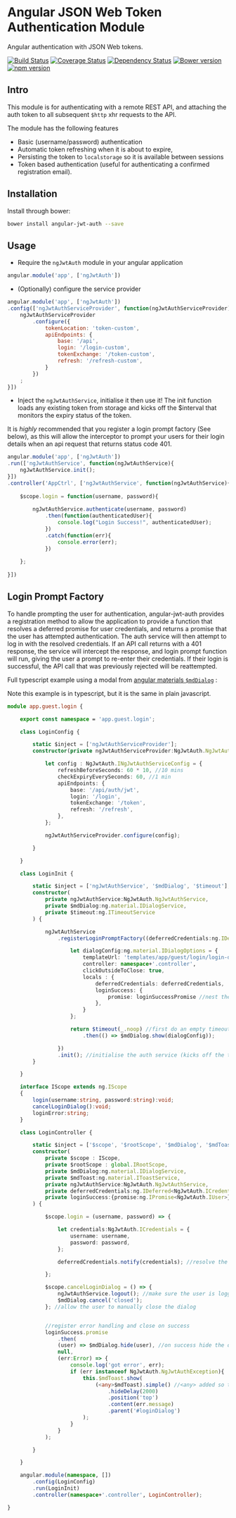# Angular JSON Web Token Authentication Module
Angular authentication with JSON Web tokens.

[![Build Status](https://travis-ci.org/spira/angular-jwt-auth.svg?branch=master)](https://travis-ci.org/spira/angular-jwt-auth) 
[![Coverage Status](https://coveralls.io/repos/spira/angular-jwt-auth/badge.svg?branch=master)](https://coveralls.io/r/spira/angular-jwt-auth?branch=master)
[![Dependency Status](https://gemnasium.com/spira/angular-jwt-auth.svg)](https://gemnasium.com/spira/angular-jwt-auth)
[![Bower version](https://badge.fury.io/bo/angular-jwt-auth.svg)](http://badge.fury.io/bo/angular-jwt-auth)
[![npm version](https://badge.fury.io/js/angular-jwt-auth.svg)](http://badge.fury.io/js/angular-jwt-auth)

## Intro
This module is for authenticating with a remote REST API, and attaching the auth token to all subsequent `$http` xhr 
 requests to the API.
   
The module has the following features
* Basic (username/password) authentication
* Automatic token refreshing when it is about to expire, 
* Persisting the token to `localstorage` so it is available between sessions
* Token based authentication (useful for authenticating a confirmed registration email).

## Installation

Install through bower:

```sh
bower install angular-jwt-auth --save
```

## Usage

* Require the `ngJwtAuth` module in your angular application

```js
angular.module('app', ['ngJwtAuth'])
```

* (Optionally) configure the service provider

```js
angular.module('app', ['ngJwtAuth'])
.config(['ngJwtAuthServiceProvider', function(ngJwtAuthServiceProvider){
    ngJwtAuthServiceProvider
        .configure({
            tokenLocation: 'token-custom',
            apiEndpoints: {
                base: '/api',
                login: '/login-custom',
                tokenExchange: '/token-custom',
                refresh: '/refresh-custom',
            }
        })
    ;
}])
```

* Inject the `ngJwtAuthService`, initialise it then use it!
The init function loads any existing token from storage and kicks off the $interval that
monitors the expiry status of the token.

It is _highly_ recommended that you register a login prompt factory (See below), as
this will allow the interceptor to prompt your users for their login details when an api
request that returns status code 401.

```js
angular.module('app', ['ngJwtAuth'])
.run(['ngJwtAuthService', function(ngJwtAuthService){
    ngJwtAuthService.init();
}])
.controller('AppCtrl', ['ngJwtAuthService', function(ngJwtAuthService){
    
    $scope.login = function(username, password){
        
        ngJwtAuthService.authenticate(username, password)
            .then(function(authenticatedUser){
                console.log("Login Success!", authenticatedUser);
            })
            .catch(function(err){
                console.error(err);
            })
        
    };
    
}])
```

## Login Prompt Factory
To handle prompting the user for authentication, angular-jwt-auth provides a registration method to allow the application
 to provide a function that resolves a deferred promise for user credentials, and returns a promise that the user has
 attempted authentication.
 The auth service will then attempt to log in with the resolved credentials.
 If an API call returns with a 401 response, the service will intercept the response, and login prompt function will run,
 giving the user a prompt to re-enter their credentials. If their login is successful, the API call that was previously
 rejected will be reattempted.
 
Full typescript example using a modal from [angular materials `$mdDialog`](https://material.angularjs.org/latest/#/api/material.components.dialog/service/$mdDialog) :

Note this example is in typescript, but it is the same in plain javascript.

```ts
module app.guest.login {

    export const namespace = 'app.guest.login';

    class LoginConfig {

        static $inject = ['ngJwtAuthServiceProvider'];
        constructor(private ngJwtAuthServiceProvider:NgJwtAuth.NgJwtAuthServiceProvider){

            let config : NgJwtAuth.INgJwtAuthServiceConfig = {
                refreshBeforeSeconds: 60 * 10, //10 mins
                checkExpiryEverySeconds: 60, //1 min
                apiEndpoints: {
                    base: '/api/auth/jwt',
                    login: '/login',
                    tokenExchange: '/token',
                    refresh: '/refresh',
                },
            };

            ngJwtAuthServiceProvider.configure(config);

        }

    }

    class LoginInit {

        static $inject = ['ngJwtAuthService', '$mdDialog', '$timeout'];
        constructor(
            private ngJwtAuthService:NgJwtAuth.NgJwtAuthService,
            private $mdDialog:ng.material.IDialogService,
            private $timeout:ng.ITimeoutService
        ) {

            ngJwtAuthService
                .registerLoginPromptFactory((deferredCredentials:ng.IDeferred<NgJwtAuth.ICredentials>, loginSuccessPromise:ng.IPromise<NgJwtAuth.IUser>, currentUser:NgJwtAuth.IUser): ng.IPromise<any> => {

                    let dialogConfig:ng.material.IDialogOptions = {
                        templateUrl: 'templates/app/guest/login/login-dialog.tpl.html',
                        controller: namespace+'.controller',
                        clickOutsideToClose: true,
                        locals : {
                            deferredCredentials: deferredCredentials,
                            loginSuccess: {
                                promise: loginSuccessPromise //nest the promise in a function as otherwise material will try to wait for it to resolve
                            },
                        }
                    };

                    return $timeout(_.noop) //first do an empty timeout to allow the controllers to init if login prompt is fired from within a .run() phase
                        .then(() => $mdDialog.show(dialogConfig));

                })
                .init(); //initialise the auth service (kicks off the timers etc)
        }

    }

    interface IScope extends ng.IScope
    {
        login(username:string, password:string):void;
        cancelLoginDialog():void;
        loginError:string;
    }

    class LoginController {

        static $inject = ['$scope', '$rootScope', '$mdDialog', '$mdToast', 'ngJwtAuthService', 'deferredCredentials', 'loginSuccess'];
        constructor(
            private $scope : IScope,
            private $rootScope : global.IRootScope,
            private $mdDialog:ng.material.IDialogService,
            private $mdToast:ng.material.IToastService,
            private ngJwtAuthService:NgJwtAuth.NgJwtAuthService,
            private deferredCredentials:ng.IDeferred<NgJwtAuth.ICredentials>,
            private loginSuccess:{promise:ng.IPromise<NgJwtAuth.IUser>}
        ) {

            $scope.login = (username, password) => {

                let credentials:NgJwtAuth.ICredentials = {
                    username: username,
                    password: password,
                };

                deferredCredentials.notify(credentials); //resolve the deferred credentials with the passed creds

            };

            $scope.cancelLoginDialog = () => {
                ngJwtAuthService.logout(); //make sure the user is logged out
                $mdDialog.cancel('closed');
            }; //allow the user to manually close the dialog


            //register error handling and close on success
            loginSuccess.promise
                .then(
                (user) => $mdDialog.hide(user), //on success hide the dialog, pass through the returned user object
                null,
                (err:Error) => {
                    console.log('got error', err);
                    if (err instanceof NgJwtAuth.NgJwtAuthException){
                        this.$mdToast.show(
                            (<any>$mdToast).simple() //<any> added so the parent method doesn't throw error, see https://github.com/borisyankov/DefinitelyTyped/issues/4843#issuecomment-124443371
                                .hideDelay(2000)
                                .position('top')
                                .content(err.message)
                                .parent('#loginDialog')
                        );
                    }
                }
            );

        }

    }

    angular.module(namespace, [])
        .config(LoginConfig)
        .run(LoginInit)
        .controller(namespace+'.controller', LoginController);

}
```
